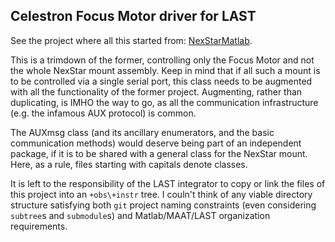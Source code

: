 ## Celestron Focus Motor driver for LAST

See the project where all this started from: [NexStarMatlab](https://github.com/EastEriq/NexStarMatlab).

This is a trimdown of the former, controlling only the Focus Motor and not the whole NexStar mount assembly. Keep in mind that if all such a mount is to be controlled via a single serial port, this class needs to be augmented with all the functionality of the former project. Augmenting, rather than duplicating, is IMHO the way to go, as all the communication infrastructure (e.g. the infamous AUX protocol) is common.

The AUXmsg class (and its ancillary enumerators, and the basic communication methods) would deserve being part of an independent package, if it is to be shared with a general class for the NexStar mount.
Here, as a rule, files starting with capitals denote classes.


It is left to the responsibility of the LAST integrator to copy or link the files of this project into an `+obs\+instr` tree. I couln't think of any viable directory structure satisfying both `git` project naming constraints (even considering `subtree`s and `submodule`s) and Matlab/MAAT/LAST organization requirements.